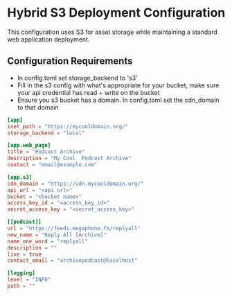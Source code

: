 # Hybrid S3 Deployment Configuration

This configuration uses S3 for asset storage while maintaining a standard web application deployment.

## Configuration Requirements

* In config.toml set storage_backend to 's3'
* Fill in the s3 config with what's appropriate for your bucket, make sure your api credential has read + write on the bucket
* Ensure you s3 bucket has a domain. In config.toml set the cdn_domain to that domain

```toml
[app]
inet_path = "https://mycooldomain.org/"
storage_backend = "local"

[app.web_page]
title = "Podcast Archive"
description = "My Cool  Podcast Archive"
contact = "email@example.com"

[app.s3]
cdn_domain = "https://cdn.mycooldomain.org/"
api_url = "<api url>"
bucket = "<bucket name>"
access_key_id = "<access_key_id>"
secret_access_key = "<secret_access_key>"

[[podcast]]
url = "https://feeds.megaphone.fm/replyall"
new_name = "Reply All [Archive]"
name_one_word = "replyall"
description = ""
live = true
contact_email = "archivepodcast@localhost"

[logging]
level = "INFO"
path = ""
```
